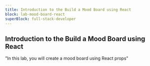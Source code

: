 ```yaml
---
title: Introduction to the Build a Mood Board using React
block: lab-mood-board-react
superBlock: full-stack-developer
---
```


## Introduction to the Build a Mood Board using React

"In this lab, you will create a mood board using React props"
